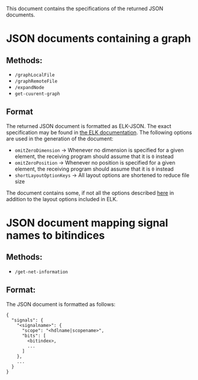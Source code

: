 This document contains the specifications of the returned JSON documents.

# JSON documents containing a graph
## Methods:
- `/graphLocalFile`
- `/graphRemoteFile`
- `/expandNode`
- `get-cuurent-graph`

## Format
The returned JSON document is formatted as ELK-JSON. The exact specification may be found
in [the ELK documentation](https://eclipse.dev/elk/documentation/tooldevelopers/graphdatastructure/jsonformat.html). The
following options are used in the generation of the document:

- `omitZeroDimension` &#x2192; Whenever no dimension is specified for a given element, the receiving program should
  assume that it is `0` instead
- `omitZeroPosition` &#x2192; Whenever no position is specified for a given element, the receiving program should assume
  that it is `0` instead
- `shortLayoutOptionKeys` &#x2192; All layout options are shortened to reduce file size

The document contains some, if not all the options described [here](/docs/EXTRA-LAYOUT-OPTIONS.md) in addition to the layout options included in ELK.

# JSON document mapping signal names to bitindices
## Methods:
- `/get-net-information`

## Format:
The JSON document is formatted as follows:

```
{
  "signals": {
    "<signalname>": {
      "scope": "<hdlname|scopename>",
      "bits": [
        <bitindex>,
        ...
      ]
    },
    ...
  }
}
```